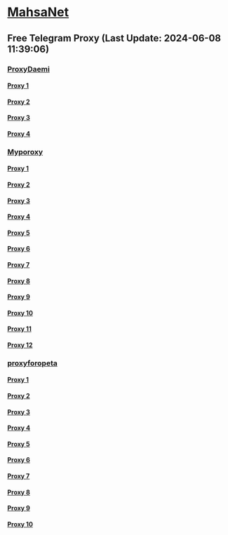 
# [MahsaNet](https://t.me/mahsa_net)
## Free Telegram Proxy (Last Update: 2024-06-08 11:39:06)
### [ProxyDaemi](https://t.me/ProxyDaemi)
#### [Proxy 1](tg://proxy?server=95.142.46.203&port=34443&secret=7HQighJPBNMYVRNB6tdkVw)
#### [Proxy 2](tg://proxy?server=195.2.76.56&port=34443&secret=7HQighJPBNMYVRNB6tdkVw)
#### [Proxy 3](tg://proxy?server=88.80.135.24&port=7643&secret=7HQighJPBNMYVRNB6tdkVw)
#### [Proxy 4](tg://proxy?server=91.107.162.191&port=6&secret=7HQighJPBNMYVRNB6tdkVw)
### [Myporoxy](https://t.me/Myporoxy)
#### [Proxy 1](tg://proxy?server=Site.cloudflare.com.www.play.com.dorkamos.baby&port=1919&secret=7HQighJPBNMYVRNB6tdkVw)
#### [Proxy 2](tg://proxy?server=Site.cloudflare.com.www.play.com.dorkamos.baby&port=1919&secret=7HQighJPBNMYVRNB6tdkVw)
#### [Proxy 3](tg://proxy?server=One.Dash.cloudflare.com.www.play.google.com.avoxano.shop&port=1919&secret=7HQighJPBNMYVRNB6tdkVw)
#### [Proxy 4](tg://proxy?server=Dash.Cloudflare.com.www.google.com.hercoll.pw&port=1919&secret=7HQighJPBNMYVRNB6tdkVw)
#### [Proxy 5](tg://proxy?server=Access.cloudflare.com.www.google.com.jockero.sbs&port=1919&secret=7HQighJPBNMYVRNB6tdkVw)
#### [Proxy 6](tg://proxy?server=Site.cloudflare.com.www.play.com.dorkamos.baby&port=1919&secret=7HQighJPBNMYVRNB6tdkVw)
#### [Proxy 7](tg://proxy?server=Site.cloudflare.com.www.play.com.dorkamos.baby&port=1919&secret=7HQighJPBNMYVRNB6tdkVw)
#### [Proxy 8](tg://proxy?server=Access.cloudflare.com.www.google.com.jockero.sbs&port=1919&secret=7HQighJPBNMYVRNB6tdkVw)
#### [Proxy 9](tg://proxy?server=Dash.Cloudflare.com.www.google.com.hercoll.pw&port=1919&secret=7HQighJPBNMYVRNB6tdkVw)
#### [Proxy 10](tg://proxy?server=Site.cloudflare.com.www.play.com.dorkamos.baby&port=1919&secret=7HQighJPBNMYVRNB6tdkVw)
#### [Proxy 11](tg://proxy?server=One.Dash.cloudflare.com.www.play.google.com.avoxano.shop&port=1919&secret=7HQighJPBNMYVRNB6tdkVw)
#### [Proxy 12](tg://proxy?server=Access.cloudflare.com.www.google.com.jockero.sbs&port=1919&secret=7HQighJPBNMYVRNB6tdkVw)
### [proxyforopeta](https://t.me/proxyforopeta)
#### [Proxy 1](tg://proxy?server=88.80.135.8&port=7643&secret=7HQighJPBNMYVRNB6tdkVw)
#### [Proxy 2](tg://proxy?server=88.80.135.17&port=7643&secret=7HQighJPBNMYVRNB6tdkVw)
#### [Proxy 3](tg://proxy?server=cloudflare.com.nukia.com.do_you.want_to.clash_without.this.www.microsoft.com.there_is_no.place_like.localhost.www.bing.com.count_with_me.cyou.net.digikala.com.msn.com.bsi.ir.enamad.ir.now_sudo.again_to_fight.everyone.i_am.order-bl1k-netconf.info.&port=7443&secret=FgMBAgABAAH8AwOG4kw63QBQ)
#### [Proxy 4](tg://proxy?server=103.69.224.221&port=6&secret=7HQighJPBNMYVRNB6tdkVw)
#### [Proxy 5](tg://proxy?server=89.41.181.47&port=8443&secret=7HQighJPBNMYVRNB6tdkVw)
#### [Proxy 6](tg://proxy?server=103.69.224.218&port=6&secret=7HQighJPBNMYVRNB6tdkVw)
#### [Proxy 7](tg://proxy?server=103.69.224.221&port=6&secret=7HQighJPBNMYVRNB6tdkVw)
#### [Proxy 8](tg://proxy?server=89.41.181.47&port=8443&secret=7HQighJPBNMYVRNB6tdkVw)
#### [Proxy 9](tg://proxy?server=88.80.135.17&port=7643&secret=7HQighJPBNMYVRNB6tdkVw)
#### [Proxy 10](tg://proxy?server=cloudflare.com.nukia.com.do_you.want_to.clash_without.this.www.microsoft.com.there_is_no.place_like.localhost.www.bing.com.count_with_me.cyou.net.digikala.com.msn.com.bsi.ir.enamad.ir.now_sudo.again_to_fight.everyone.i_am.order-bl1k-netconf.info.&port=7443&secret=FgMBAgABAAH8AwOG4kw63QBQ)

    